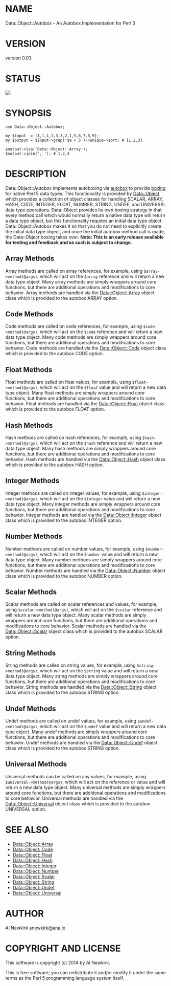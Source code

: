 # NAME

Data::Object::Autobox - An Autobox Implementation for Perl 5

# VERSION

version 0.03

# STATUS

<a href="https://travis-ci.org/alnewkirk/Data-Object-Autobox"><img src="https://travis-ci.org/alnewkirk/Data-Object-Autobox.svg?branch=master"></a>

# SYNOPSIS

    use Data::Object::Autobox;

    my $input  = [1,1,1,1,3,3,2,1,5,6,7,8,9];
    my $output = $input->grep('$a < 5')->unique->sort; # [1,2,3]

    $output->isa('Data::Object::Array');
    $output->join(', '); # 1,2,3

# DESCRIPTION

Data::Object::Autobox implements autoboxing via [autobox](http://search.cpan.org/perldoc?autobox) to provide
[boxing](http://en.wikipedia.org/wiki/Object\_type\_(object-oriented\_programming))
for native Perl 5 data types. This functionality is provided by [Data::Object](http://search.cpan.org/perldoc?Data::Object)
which provides a collection of object classes for handling SCALAR, ARRAY, HASH,
CODE, INTEGER, FLOAT, NUMBER, STRING, UNDEF, and UNIVERSAL data type operations.
Data::Object provides its own boxing strategy in that every method call which
would normally return a native data type will return a data type object, but
this functionality requires an initial data type object. Data::Object::Autobox
makes it so that you do not need to explicitly create the initial data type
object, and once the initial autobox method call is made, the Data::Object
boxing takes over. __Note: This is an early release available for testing and
feedback and as such is subject to change.__

## Array Methods

Array methods are called on array references, for example, using `$array->method(@args)`, which will act on the `$array` reference and will
return a new data type object. Many array methods are simply wrappers around
core functions, but there are additional operations and modifications to core
behavior. Array methods are handled via the [Data::Object::Array](http://search.cpan.org/perldoc?Data::Object::Array) object class
which is provided to the autobox ARRAY option.

## Code Methods

Code methods are called on code references, for example, using `$code->method(@args)`, which will act on the `$code` reference and will
return a new data type object. Many code methods are simply wrappers around
core functions, but there are additional operations and modifications to core
behavior. Code methods are handled via the [Data::Object::Code](http://search.cpan.org/perldoc?Data::Object::Code) object class
which is provided to the autobox CODE option.

## Float Methods

Float methods are called on float values, for example, using `$float->method(@args)`, which will act on the `$float` value and will
return a new data type object. Many float methods are simply wrappers around
core functions, but there are additional operations and modifications to core
behavior. Float methods are handled via the [Data::Object::Float](http://search.cpan.org/perldoc?Data::Object::Float) object class
which is provided to the autobox FLOAT option.

## Hash Methods

Hash methods are called on hash references, for example, using `$hash->method(@args)`, which will act on the `$hash` reference and will
return a new data type object. Many hash methods are simply wrappers around
core functions, but there are additional operations and modifications to core
behavior. Hash methods are handled via the [Data::Object::Hash](http://search.cpan.org/perldoc?Data::Object::Hash) object class
which is provided to the autobox HASH option.

## Integer Methods

Integer methods are called on integer values, for example, using `$integer->method(@args)`, which will act on the `$integer` value and will
return a new data type object. Many integer methods are simply wrappers around
core functions, but there are additional operations and modifications to core
behavior. Integer methods are handled via the [Data::Object::Integer](http://search.cpan.org/perldoc?Data::Object::Integer) object
class which is provided to the autobox INTEGER option.

## Number Methods

Number methods are called on number values, for example, using `$number->method(@args)`, which will act on the `$number` value and will
return a new data type object. Many number methods are simply wrappers around
core functions, but there are additional operations and modifications to core
behavior. Number methods are handled via the [Data::Object::Number](http://search.cpan.org/perldoc?Data::Object::Number) object
class which is provided to the autobox NUMBER option.

## Scalar Methods

Scalar methods are called on scalar references and values, for example, using
`$scalar->method(@args)`, which will act on the `$scalar` reference and
will return a new data type object. Many scalar methods are simply wrappers
around core functions, but there are additional operations and modifications to
core behavior. Scalar methods are handled via the [Data::Object::Scalar](http://search.cpan.org/perldoc?Data::Object::Scalar) object
class which is provided to the autobox SCALAR option.

## String Methods

String methods are called on string values, for example, using `$string->method(@args)`, which will act on the `$string` value and will
return a new data type object. Many string methods are simply wrappers around
core functions, but there are additional operations and modifications to core
behavior. String methods are handled via the [Data::Object::String](http://search.cpan.org/perldoc?Data::Object::String) object
class which is provided to the autobox STRING option.

## Undef Methods

Undef methods are called on undef values, for example, using `$undef->method(@args)`, which will act on the `$undef` value and will
return a new data type object. Many undef methods are simply wrappers around
core functions, but there are additional operations and modifications to core
behavior. Undef methods are handled via the [Data::Object::Undef](http://search.cpan.org/perldoc?Data::Object::Undef) object
class which is provided to the autobox STRING option.

## Universal Methods

Universal methods can be called on any values, for example, using `$universal->method(@args)`, which will act on the reference or value and will
return a new data type object. Many universal methods are simply wrappers around
core functions, but there are additional operations and modifications to core
behavior. Universal methods are handled via the [Data::Object::Universal](http://search.cpan.org/perldoc?Data::Object::Universal)
object class which is provided to the autobox UNIVERSAL option.

# SEE ALSO

- [Data::Object::Array](http://search.cpan.org/perldoc?Data::Object::Array)
- [Data::Object::Code](http://search.cpan.org/perldoc?Data::Object::Code)
- [Data::Object::Float](http://search.cpan.org/perldoc?Data::Object::Float)
- [Data::Object::Hash](http://search.cpan.org/perldoc?Data::Object::Hash)
- [Data::Object::Integer](http://search.cpan.org/perldoc?Data::Object::Integer)
- [Data::Object::Number](http://search.cpan.org/perldoc?Data::Object::Number)
- [Data::Object::Scalar](http://search.cpan.org/perldoc?Data::Object::Scalar)
- [Data::Object::String](http://search.cpan.org/perldoc?Data::Object::String)
- [Data::Object::Undef](http://search.cpan.org/perldoc?Data::Object::Undef)
- [Data::Object::Universal](http://search.cpan.org/perldoc?Data::Object::Universal)

# AUTHOR

Al Newkirk <anewkirk@ana.io>

# COPYRIGHT AND LICENSE

This software is copyright (c) 2014 by Al Newkirk.

This is free software; you can redistribute it and/or modify it under
the same terms as the Perl 5 programming language system itself.
